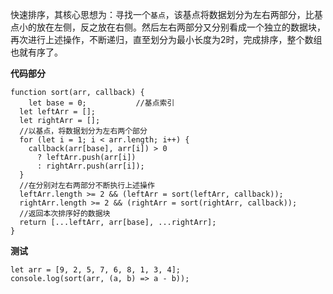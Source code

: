 快速排序，其核心思想为：寻找一个`基点`，该基点将数据划分为左右两部分，比基点小的放在左侧，反之放在右侧。然后左右两部分又分别看成一个独立的数据块，再次进行上述操作，不断递归，直至划分为最小长度为2时，完成排序，整个数组也就有序了。

**代码部分**

```
function sort(arr, callback) {
	let base = 0;			//基点索引
  let leftArr = [];
  let rightArr = [];
  //以基点，将数据划分为左右两个部分
  for (let i = 1; i < arr.length; i++) {
    callback(arr[base], arr[i]) > 0
      ? leftArr.push(arr[i])
      : rightArr.push(arr[i]);
  }
  //在分别对左右两部分不断执行上述操作
  leftArr.length >= 2 && (leftArr = sort(leftArr, callback));
  rightArr.length >= 2 && (rightArr = sort(rightArr, callback));
  //返回本次排序好的数据块
  return [...leftArr, arr[base], ...rightArr];
}
```

**测试**

```
let arr = [9, 2, 5, 7, 6, 8, 1, 3, 4];
console.log(sort(arr, (a, b) => a - b));
```

